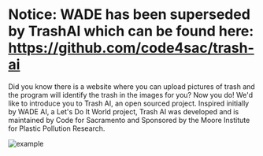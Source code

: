 # Notice: WADE has been superseded by TrashAI which can be found here: https://github.com/code4sac/trash-ai

Did you know there is a website where you can upload pictures of trash and the program will identify the trash in the images for you? 
Now you do! We'd like to introduce you to Trash AI, an open sourced project. Inspired initially by WADE AI, a Let's Do It World project, Trash AI was developed and is maintained by Code for Sacramento and Sponsored by the Moore Institute for Plastic Pollution Research.

![example](https://user-images.githubusercontent.com/54409/197541487-cfe8ff85-81b3-4eba-894f-80365fa45a8b.jpg)
